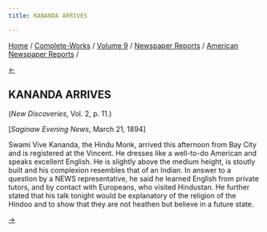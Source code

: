 ```yaml
---
title: KANANDA ARRIVES

---
```

<div>

[Home](../../../../index.htm) /
[Complete-Works](../../../complete_works.htm) / [Volume
9](../../volume_9_contents.htm) / [Newspaper
Reports](../newspaper_reports_contents.htm) / [American Newspaper
Reports](american_newspaper_contents.htm) /

[←](22_bay_city_times_press_mar_21_1894.htm)

## KANANDA ARRIVES

(*New Discoveries*, Vol. 2, p. 11.)

\[*Saginaw Evening News*, March 21, 1894\]

Swami Vive Kananda, the Hindu Monk, arrived this afternoon from Bay City
and is registered at the Vincent. He dresses like a well-to-do American
and speaks excellent English. He is slightly above the medium height, is
stoutly built and his complexion resembles that of an Indian. In answer
to a question by a NEWS representative, he said he learned English from
private tutors, and by contact with Europeans, who visited Hindustan. He
further stated that his talk tonight would be explanatory of the
religion of the Hindoo and to show that they are not heathen but believe
in a future state.

[→](24_the_lynn_daily.htm)

</div>
